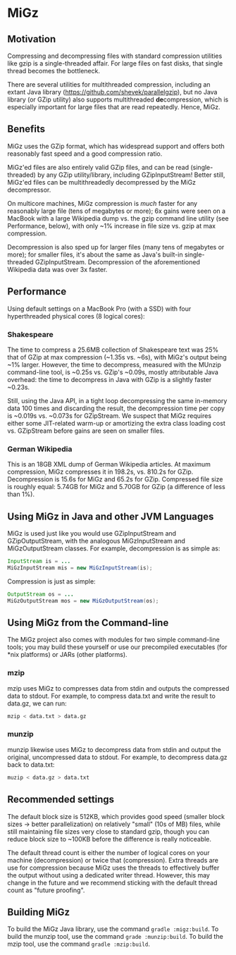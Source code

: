 # MiGz

## Motivation

Compressing and decompressing files with standard compression utilities like gzip is a single-threaded affair.  For
large files on fast disks, that single thread becomes the bottleneck.

There are several utilities for multithreaded compression, including an extant Java library 
(https://github.com/shevek/parallelgzip), but no Java library (or GZip utility) also supports
multithreaded **de**compression, which is especially important for large files that are read repeatedly.  Hence, MiGz.

## Benefits

MiGz uses the GZip format, which has widespread support and offers both reasonably fast speed and a good compression 
ratio.

MiGz'ed files are also entirely valid GZip files, and can be read (single-threaded) by any GZip utility/library, 
including GZipInputStream!  Better still, MiGz'ed files can be multithreadedly decompressed by the MiGz decompressor.

On multicore machines, MiGz compression is *much* faster for any reasonably large file (tens of megabytes or more);
6x gains were seen on a MacBook with a large Wikipedia dump vs. the gzip command line utility (see Performance, below),
with only ~1% increase in file size vs. gzip at max compression.

Decompression is also sped up for larger files (many tens of megabytes or more); for smaller files, it's about the same
as Java's built-in single-threaded GZipInputStream.  Decompression of the aforementioned Wikipedia data was over 3x
faster.

## Performance

Using default settings on a MacBook Pro (with a SSD) with four hyperthreaded physical cores (8 logical cores):

### Shakespeare

The time to compress a 25.6MB collection of Shakespeare text was 25% that of GZip at max compression (~1.35s vs. ~6s),
with MiGz's output being ~1% larger.  However, the time to decompress, measured with the MUnzip command-line tool, is
~0.25s vs. GZip's ~0.09s, mostly attributable Java overhead: the time to decompress in Java with GZip is a slightly
faster ~0.23s.

Still, using the Java API, in a tight loop decompressing the same in-memory data 100 times and discarding the result,
the decompression time per copy is ~0.019s vs. ~0.073s for GZipStream.  We suspect that MiGz requires either some
JIT-related warm-up or amortizing the extra class loading cost vs. GZipStream before gains are seen on smaller files.

### German Wikipedia

This is an 18GB XML dump of German Wikipedia articles.  At maximum compression, MiGz compresses it in 198.2s, vs. 810.2s
for GZip.  Decompression is 15.6s for MiGz and 65.2s for GZip.  Compressed file size is roughly equal: 5.74GB for MiGz
and 5.70GB for GZip (a difference of less than 1%).


## Using MiGz in Java and other JVM Languages

MiGz is used just like you would use GZipInputStream and GZipOutputStream, with the analogous MiGzInputStream and 
MiGzOutputStream classes.  For example, decompression is as simple as:

```java
InputStream is = ...
MiGzInputStream mis = new MiGzInputStream(is);
```
Compression is just as simple:

```java
OutputStream os = ...
MiGzOutputStream mos = new MiGzOutputStream(os);
```
## Using MiGz from the Command-line 

The MiGz project also comes with modules for two simple command-line tools; you may build these yourself or use our
precompiled executables (for *nix platforms) or JARs (other platforms).

### mzip

mzip uses MiGz to compresses data from stdin and outputs the compressed data to stdout.  For example, to compress 
data.txt and write the result to data.gz, we can run:

```bash
mzip < data.txt > data.gz
```
### munzip

munzip likewise uses MiGz to decompress data from stdin and output the original, uncompressed data to stdout.  For 
example, to decompress data.gz back to data.txt:

```bash
muzip < data.gz > data.txt
```
## Recommended settings

The default block size is 512KB, which provides good speed (smaller block sizes -> better parallelization) on
relatively "small" (10s of MB) files, while still maintaining file sizes very close to standard gzip, though you can
reduce block size to ~100KB before the difference is really noticeable.

The default thread count is either the number of logical cores on your machine (decompression) or twice that
(compression).  Extra threads are use for compression because MiGz uses the threads to effectively buffer the
output without using a dedicated writer thread.  However, this may change in the future and we recommend sticking with
the default thread count as "future proofing".

## Building MiGz
To build the MiGz Java library, use the command `gradle :migz:build`.
To build the munzip tool, use the command `grade :munzip:build`.
To build the mzip tool, use the command `gradle :mzip:build`.